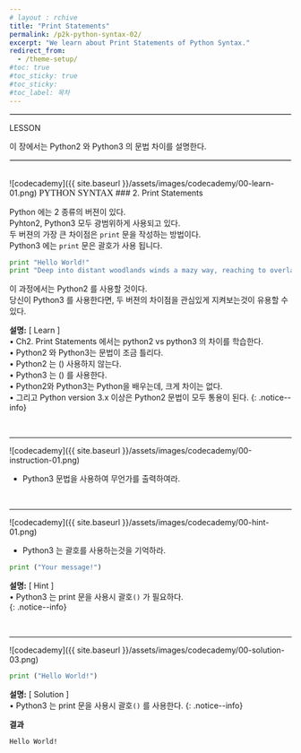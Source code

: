 ```yaml
---
# layout : rchive
title: "Print Statements"
permalink: /p2k-python-syntax-02/
excerpt: "We learn about Print Statements of Python Syntax."
redirect_from:
  - /theme-setup/
#toc: true
#toc_sticky: true
#toc_sticky:
#toc_label: 목차
---
```



<hr style="border: solid 1px #dddddd ;">    
LESSON   

이 장에서는 Python2 와 Python3 의 문법 차이를 설명한다.  
<hr style="border: solid 1px #dddddd ;">    
<br>
![codecademy]({{ site.baseurl }}/assets/images/codecademy/00-learn-01.png)    
<font size="3"  face="돋움">PYTHON SYNTAX</font> 
### 2. Print Statements    

Python 에는 2 종류의 버젼이 있다.     
Pyhton2, Python3 모두 광범위하게 사용되고 있다.    
두 버젼의 가장 큰 차이점은 `print` 문을 작성하는 방법이다.    
Python3 에는 `print` 문은 괄호가 사용 됩니다.    


```python
print "Hello World!"
print "Deep into distant woodlands winds a mazy way, reaching to overlapping spurs of mountains bathed in their hill-side blue."
```   

이 과정에서는 Python2 를 사용할 것이다.     
당신이 Python3 를 사용한다면, 두 버젼의 차이점을 관심있게 지켜보는것이 유용할 수 있다. 



**설명:** [ Learn ]    
• Ch2. Print Statements 에서는 python2 vs python3 의 차이를 학습한다.    
• Python2 와 Python3는 문법이 조금 틀리다.     
• Python2 는 () 사용하지 않는다.    
• Python3 는 () 를 사용한다.    
• Python2와 Python3는 Python을 배우는데, 크게 차이는 없다.     
• 그리고 Python version 3.x 이상은 Python2 문법이 모두 통용이 된다. 
{: .notice--info}


<br>
<hr/>


![codecademy]({{ site.baseurl }}/assets/images/codecademy/00-instruction-01.png)    

* Python3 문법을 사용하여 무언가를 출력하여라.    

<p style="page-break-before: always;"></p>     
<br>
<hr/>


![codecademy]({{ site.baseurl }}/assets/images/codecademy/00-hint-01.png)    

* Python3 는 괄호를 사용하는것을 기억하라.    

```python
print ("Your message!")
```


**설명:** [ Hint ]     
• Python3 는 print 문을 사용시 괄호`()` 가 필요하다.  
{: .notice--info}

<br>
<hr/>

![codecademy]({{ site.baseurl }}/assets/images/codecademy/00-solution-03.png)    

```python
print ("Hello World!")
```

**설명:** [ Solution ]    
• Python3 는 print 문을 사용시 괄호`()` 를 사용한다.
{: .notice--info}

**결과**    
```
Hello World!
```